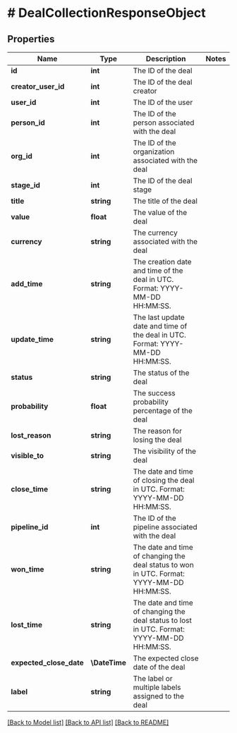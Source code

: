 # # DealCollectionResponseObject

## Properties

Name | Type | Description | Notes
------------ | ------------- | ------------- | -------------
**id** | **int** | The ID of the deal |
**creator_user_id** | **int** | The ID of the deal creator |
**user_id** | **int** | The ID of the user |
**person_id** | **int** | The ID of the person associated with the deal |
**org_id** | **int** | The ID of the organization associated with the deal |
**stage_id** | **int** | The ID of the deal stage |
**title** | **string** | The title of the deal |
**value** | **float** | The value of the deal |
**currency** | **string** | The currency associated with the deal |
**add_time** | **string** | The creation date and time of the deal in UTC. Format: YYYY-MM-DD HH:MM:SS. |
**update_time** | **string** | The last update date and time of the deal in UTC. Format: YYYY-MM-DD HH:MM:SS. |
**status** | **string** | The status of the deal |
**probability** | **float** | The success probability percentage of the deal |
**lost_reason** | **string** | The reason for losing the deal |
**visible_to** | **string** | The visibility of the deal |
**close_time** | **string** | The date and time of closing the deal in UTC. Format: YYYY-MM-DD HH:MM:SS. |
**pipeline_id** | **int** | The ID of the pipeline associated with the deal |
**won_time** | **string** | The date and time of changing the deal status to won in UTC. Format: YYYY-MM-DD HH:MM:SS. |
**lost_time** | **string** | The date and time of changing the deal status to lost in UTC. Format: YYYY-MM-DD HH:MM:SS. |
**expected_close_date** | **\DateTime** | The expected close date of the deal |
**label** | **string** | The label or multiple labels assigned to the deal |

[[Back to Model list]](../../README.md#models) [[Back to API list]](../../README.md#endpoints) [[Back to README]](../../README.md)
